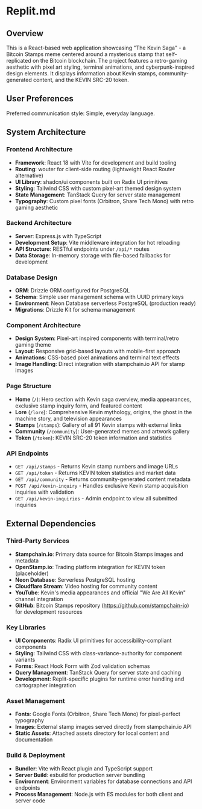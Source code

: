 # Replit.md

## Overview

This is a React-based web application showcasing "The Kevin Saga" - a Bitcoin Stamps meme centered around a mysterious stamp that self-replicated on the Bitcoin blockchain. The project features a retro-gaming aesthetic with pixel art styling, terminal animations, and cyberpunk-inspired design elements. It displays information about Kevin stamps, community-generated content, and the KEVIN SRC-20 token.

## User Preferences

Preferred communication style: Simple, everyday language.

## System Architecture

### Frontend Architecture
- **Framework**: React 18 with Vite for development and build tooling
- **Routing**: wouter for client-side routing (lightweight React Router alternative)
- **UI Library**: shadcn/ui components built on Radix UI primitives
- **Styling**: Tailwind CSS with custom pixel-art themed design system
- **State Management**: TanStack Query for server state management
- **Typography**: Custom pixel fonts (Orbitron, Share Tech Mono) with retro gaming aesthetic

### Backend Architecture
- **Server**: Express.js with TypeScript
- **Development Setup**: Vite middleware integration for hot reloading
- **API Structure**: RESTful endpoints under `/api/*` routes
- **Data Storage**: In-memory storage with file-based fallbacks for development

### Database Design
- **ORM**: Drizzle ORM configured for PostgreSQL
- **Schema**: Simple user management schema with UUID primary keys
- **Environment**: Neon Database serverless PostgreSQL (production ready)
- **Migrations**: Drizzle Kit for schema management

### Component Architecture
- **Design System**: Pixel-art inspired components with terminal/retro gaming theme
- **Layout**: Responsive grid-based layouts with mobile-first approach
- **Animations**: CSS-based pixel animations and terminal text effects
- **Image Handling**: Direct integration with stampchain.io API for stamp images

### Page Structure
- **Home** (`/`): Hero section with Kevin saga overview, media appearances, exclusive stamp inquiry form, and featured content
- **Lore** (`/lore`): Comprehensive Kevin mythology, origins, the ghost in the machine story, and television appearances
- **Stamps** (`/stamps`): Gallery of all 91 Kevin stamps with external links
- **Community** (`/community`): User-generated memes and artwork gallery
- **Token** (`/token`): KEVIN SRC-20 token information and statistics

### API Endpoints
- `GET /api/stamps` - Returns Kevin stamp numbers and image URLs
- `GET /api/token` - Returns KEVIN token statistics and market data
- `GET /api/community` - Returns community-generated content metadata
- `POST /api/kevin-inquiry` - Handles exclusive Kevin stamp acquisition inquiries with validation
- `GET /api/kevin-inquiries` - Admin endpoint to view all submitted inquiries

## External Dependencies

### Third-Party Services
- **Stampchain.io**: Primary data source for Bitcoin Stamps images and metadata
- **OpenStamp.io**: Trading platform integration for KEVIN token (placeholder)
- **Neon Database**: Serverless PostgreSQL hosting
- **Cloudflare Stream**: Video hosting for community content
- **YouTube**: Kevin's media appearances and official "We Are All Kevin" channel integration
- **GitHub**: Bitcoin Stamps repository (https://github.com/stampchain-io) for development resources

### Key Libraries
- **UI Components**: Radix UI primitives for accessibility-compliant components
- **Styling**: Tailwind CSS with class-variance-authority for component variants
- **Forms**: React Hook Form with Zod validation schemas
- **Query Management**: TanStack Query for server state and caching
- **Development**: Replit-specific plugins for runtime error handling and cartographer integration

### Asset Management
- **Fonts**: Google Fonts (Orbitron, Share Tech Mono) for pixel-perfect typography
- **Images**: External stamp images served directly from stampchain.io API
- **Static Assets**: Attached assets directory for local content and documentation

### Build & Deployment
- **Bundler**: Vite with React plugin and TypeScript support
- **Server Build**: esbuild for production server bundling
- **Environment**: Environment variables for database connections and API endpoints
- **Process Management**: Node.js with ES modules for both client and server code